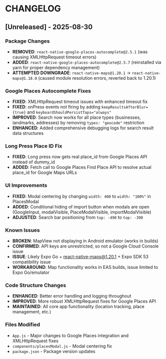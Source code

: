 # CHANGELOG

## [Unreleased] - 2025-08-30

### Package Changes
- **REMOVED**: `react-native-google-places-autocomplete@2.5.1` (was causing XMLHttpRequest timeout errors)
- **ADDED**: `react-native-google-places-autocomplete@2.5.7` (reinstalled via yarn for proper dependency management)
- **ATTEMPTED DOWNGRADE**: `react-native-maps@1.20.1` → `react-native-maps@1.18.0` (caused module resolution errors, reverted back to 1.20.1)

### Google Places Autocomplete Fixes
- **FIXED**: XMLHttpRequest timeout issues with enhanced timeout fix
- **FIXED**: onPress events not firing by adding `keepResultsAfterBlur={true}` and `keyboardShouldPersistTaps="always"`
- **IMPROVED**: Search now works for all place types (businesses, landmarks, addresses) by removing `types: "geocode"` restriction
- **ENHANCED**: Added comprehensive debugging logs for search result data structures

### Long Press Place ID Fix
- **FIXED**: Long press now gets real place_id from Google Places API instead of dummy_id
- **ADDED**: Fetch call to Google Places Find Place API to resolve actual place_id for Google Maps URLs

### UI Improvements
- **FIXED**: Modal centering by changing `width: 400` to `width: "100%"` in PlacesModal
- **ADDED**: Conditional hiding of import button when modals are open (GoogleInput, modalVisible, PlaceModalVisible, importModalVisible)
- **ADJUSTED**: Search bar positioning from `top: -490` to `top: -390`

### Known Issues
- **BROKEN**: MapView not displaying in Android emulator (works in builds)
- **CONFIRMED**: API keys are unrestricted, so not a Google Cloud Console issue
- **ISSUE**: Likely Expo Go + react-native-maps@1.20.1 + Expo SDK 53 compatibility issue
- **WORKAROUND**: Map functionality works in EAS builds, issue limited to Expo Go/emulator

### Code Structure Changes
- **ENHANCED**: Better error handling and logging throughout
- **IMPROVED**: More robust XMLHttpRequest fixes for Google Places API
- **MAINTAINED**: All core app functionality (location tracking, place management, etc.)

### Files Modified
- `App.js` - Major changes to Google Places integration and XMLHttpRequest fixes
- `components/placesModal.js` - Modal centering fix
- `package.json` - Package version updates 